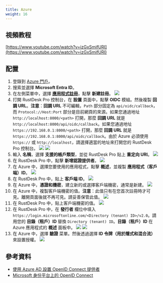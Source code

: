 ```yaml
---
title: Azure
weight: 16
---
```


## 視頻教程

[https://www.youtube.com/watch?v=izGxSmifURI](https://www.youtube.com/watch?v=izGxSmifURI)

## 配置

1. 登錄到 [Azure 門戶](https://portal.azure.com)。
2. 搜索並選擇 **Microsoft Entra ID**。
3. 在左側菜單中，選擇 [**應用程式註冊**](https://portal.azure.com/#view/Microsoft_AAD_IAM/ActiveDirectoryMenuBlade/~/RegisteredApps)，點擊 **新建註冊**。
![](/docs/en/self-host/rustdesk-server-pro/oidc/azure/images/1-Azure-NewRegistration.png)
4. 打開 RustDesk Pro 控制台，在 **設置** 頁面中，點擊 **OIDC** 模組。然後複製 **回調 URL**。**注意**：**回調 URL** 不可編輯，`Path` 部分固定為 `api/oidc/callback`，而 `Protocol://Host:Port` 部分是目前網頁的來源。如果您通過地址 `http://localhost:8000/<path>` 打開，那麼 **回調 URL** 就是 `http://localhost:8000/api/oidc/callback`。如果您通過地址 `https://192.168.0.1:8000/<path>` 打開，那麼 **回調 URL** 就是 `https://192.168.0.1:8000/api/oidc/callback`。由於 Azure 必須使用 `https://` 或 `http://localhost`，請選擇適當的地址來打開您的 RustDesk Pro 控制台。
![](/docs/en/self-host/rustdesk-server-pro/oidc/azure/images/12-RustDesk-Callback.png)
![](/docs/en/self-host/rustdesk-server-pro/oidc/azure/images/2-Azure-Register-RecirectURIs-Restrictions.png)
5. 輸入 **名稱**，選擇 **支援的帳戶類型**，並從 RustDesk Pro 貼上 **重定向 URI**。
![](/docs/en/self-host/rustdesk-server-pro/oidc/azure/images/2-Azure-Register.png)
6. 在 RustDesk Pro 中，點擊 **新增認證提供者**。
![](/docs/en/self-host/rustdesk-server-pro/oidc/azure/images/3-RustDesk-NewAuthProvider.png)
7. 在 Azure 中，選擇您要使用的應用程式，點擊 **概述**，並複製 **應用程式（客戶端）ID**。
![](/docs/en/self-host/rustdesk-server-pro/oidc/azure/images/4-Azure-ClientID.png)
8. 在 RustDesk Pro 中，貼上 **客戶端 ID**。
![](/docs/en/self-host/rustdesk-server-pro/oidc/azure/images/5-RustDesk-ClientID.png)
9. 在 Azure 中，**憑證和機密**，建立新的或選擇客戶端機密，通常是新建。
![](/docs/en/self-host/rustdesk-server-pro/oidc/azure/images/6-Azure-NewOrSelectClientSecret.png)
10. 在 Azure 中，複製客戶端機密的值。**注意**：此值只有在您首次註冊時才可見。離開頁面後就不再可見。請妥善保管此值。
![](/docs/en/self-host/rustdesk-server-pro/oidc/azure/images/7-Azure-CopySecretValue.png)
11. 在 RustDesk Pro 中，貼上客戶端機密的值。
![](/docs/en/self-host/rustdesk-server-pro/oidc/azure/images/8-RustDesk-FillClientSecret.png)
12. 在 RustDesk Pro 中，在 **發行者** 欄位中填入 `https://login.microsoftonline.com/<Directory (tenant) ID>/v2.0`。請用您的 **目錄（租戶）ID** 替換 `Directory (tenant) ID`。**目錄（租戶）ID** 在 Azure 應用程式的 **概述** 面板中。
![](/docs/en/self-host/rustdesk-server-pro/oidc/azure/images/9-RustDesk-Issuer.png)
![](/docs/en/self-host/rustdesk-server-pro/oidc/azure/images/10-Azure-TenantID.png)
13. 在 Azure 中，選擇 **驗證** 菜單。然後透過選擇 **ID 令牌（用於隱式和混合流）** 來設置授權。
![](/docs/en/self-host/rustdesk-server-pro/oidc/azure/images/11-Azure-Auth.png)

## 參考資料

- [使用 Azure AD 設置 OpenID Connect 提供者](https://learn.microsoft.com/en-us/power-pages/security/authentication/openid-settings)
- [Microsoft 身份平台上的 OpenID Connect](https://learn.microsoft.com/en-us/azure/active-directory/develop/v2-protocols-oidc)